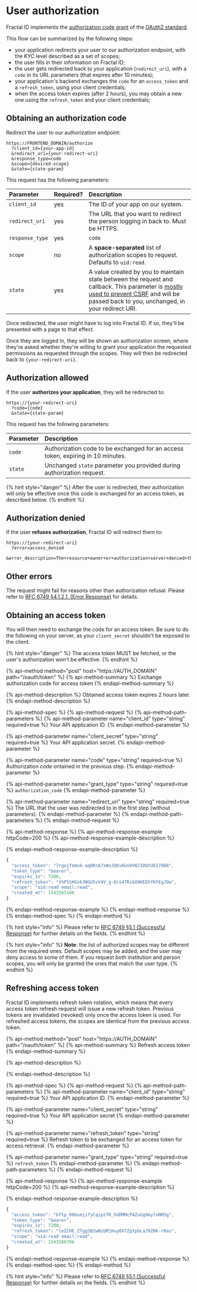 # User authorization

Fractal ID implements the [authorization code grant](https://tools.ietf.org/html/rfc6749#section-1.3.1) of the [OAuth2 standard](https://tools.ietf.org/html/rfc6749).

This flow can be summarized by the following steps:

* your application redirects your user to our authorization endpoint, with the KYC level described as a set of scopes;
* the user fills in their information on Fractal ID;
* the user gets redirected back to your application \(`redirect_uri`\), with a `code` in its URL parameters \(that expires after 10 minutes\);
* your application's backend exchanges the `code` for an `access_token` and a `refresh_token`, using your client credentials;
* when the access token expires \(after 2 hours\), you may obtain a new one using the `refresh_token` and your client credentials;

## Obtaining an authorization code

Redirect the user to our authorization endpoint:

```text
https://FRONTEND_DOMAIN/authorize
  ?client_id={your-app-id}
  &redirect_uri={your-redirect-uri}
  &response_type=code
  &scope={desired-scope}
  &state={state-param}
```

This request has the following parameters:

| Parameter | Required? | Description |
| :--- | :--- | :--- |
| `client_id` | yes | The ID of your app on our system. |
| `redirect_uri` | yes | The URL that you want to redirect the person logging in back to. Must be HTTPS. |
| `response_type` | yes | `code` |
| `scope` | no | A **space-separated** list of authorization scopes to request. Defaults to `uid:read`. |
| `state` | yes | A value created by you to maintain state between the request and callback. This parameter is [mostly used to prevent CSRF](https://auth0.com/docs/protocols/oauth2/oauth-state) and will be passed back to you, unchanged, in your redirect URI. |

Once redirected, the user might have to log into Fractal ID. If so, they'll be presented with a page to that effect.

Once they are logged in, they will be shown an authorization screen, where they're asked whether they're willing to grant your application the requested permissions as requested through the scopes. They will then be redirected back to `{your-redirect-uri}`.

## Authorization allowed

If the user **authorizes your application**, they will be redirected to:

```text
https://{your-redirect-uri}
  ?code={code}
  &state={state-param}
```

This request has the following parameters:

| Parameter | Description |
| :--- | :--- |
| `code` | Authorization code to be exchanged for an access token, expiring in 10 minutes. |
| `state` | Unchanged `state` parameter you provided during authorization request. |

{% hint style="danger" %}
After the user is redirected, their authorization will only be effective once this code is exchanged for an access token, as described below.
{% endhint %}

## Authorization denied

If the user **refuses authorization**, Fractal ID will redirect them to:

```text
https://{your-redirect-uri}
  ?error=access_denied
  &error_description=The+resource+owner+or+authorization+server+denied+the+request.
```

## Other errors

The request might fail for reasons other than authorization refusal. Please refer to [RFC 6749 §4.1.2.1. \(Error Response\)](https://tools.ietf.org/html/rfc6749#section-4.1.2.1) for details.

## Obtaining an access token

You will then need to exchange the code for an access token. Be sure to do the following on your server, as your `client_secret` shouldn't be exposed to the client.

{% hint style="danger" %}
The access token MUST be fetched, or the user's authorization won't be effective.
{% endhint %}

{% api-method method="post" host="https://AUTH\_DOMAIN" path="/oauth/token" %}
{% api-method-summary %}
Exchange authorization code for access token
{% endapi-method-summary %}

{% api-method-description %}
Obtained access token expires 2 hours later.
{% endapi-method-description %}

{% api-method-spec %}
{% api-method-request %}
{% api-method-path-parameters %}
{% api-method-parameter name="client\_id" type="string" required=true %}
Your API application ID.
{% endapi-method-parameter %}

{% api-method-parameter name="client\_secret" type="string" required=true %}
Your API application secret.
{% endapi-method-parameter %}

{% api-method-parameter name="code" type="string" required=true %}
Authorization code ontained in the previous step.
{% endapi-method-parameter %}

{% api-method-parameter name="grant\_type" type="string" required=true %}
`authorization_code`
{% endapi-method-parameter %}

{% api-method-parameter name="redirect\_uri" type="string" required=true %}
The URL that the user was redirected to in the first step \(without parameters\).
{% endapi-method-parameter %}
{% endapi-method-path-parameters %}
{% endapi-method-request %}

{% api-method-response %}
{% api-method-response-example httpCode=200 %}
{% api-method-response-example-description %}

{% endapi-method-response-example-description %}

```javascript
{
  "access_token": "7rgojfemuk-aq8RcA7xWxJQKv6Ux0VWJ1DQtU6178B8",
  "token_type": "bearer",
  "expires_in": 7200,
  "refresh_token": "thPSSHGnk3NGU5vV4V_g-Qrs47RibO9KEEhfKYEgJOw",
  "scope": "uid:read email:read",
  "created_at": 1543585106
}
```
{% endapi-method-response-example %}
{% endapi-method-response %}
{% endapi-method-spec %}
{% endapi-method %}

{% hint style="info" %}
Please refer to [RFC 6749 §5.1 \(Successful Response\)](https://tools.ietf.org/html/rfc6749#section-5.1) for further details on the fields.
{% endhint %}

{% hint style="info" %}
**Note**: the list of authorized scopes may be different from the required ones. Default scopes may be added, and the user may deny access to some of them. If you request both institution and person scopes, you will only be granted the ones that match the user type.
{% endhint %}

## Refreshing access token

Fractal ID implements refresh token rotation, which means that every access token refresh request will issue a new refresh token. Previous tokens are invalidated \(revoked\) only once the access token is used. For refreshed access tokens, the scopes are identical from the previous access token.

{% api-method method="post" host="https://AUTH\_DOMAIN" path="/oauth/token" %}
{% api-method-summary %}
Refresh access token
{% endapi-method-summary %}

{% api-method-description %}

{% endapi-method-description %}

{% api-method-spec %}
{% api-method-request %}
{% api-method-path-parameters %}
{% api-method-parameter name="client\_id" type="string" required=true %}
Your API application ID.
{% endapi-method-parameter %}

{% api-method-parameter name="client\_secret" type="string" required=true %}
Your API application secret
{% endapi-method-parameter %}

{% api-method-parameter name="refresh\_token" type="string" required=true %}
Refresh token to be exchanged for an access token for access retrieval.
{% endapi-method-parameter %}

{% api-method-parameter name="grant\_type" type="string" required=true %}
`refresh_token`
{% endapi-method-parameter %}
{% endapi-method-path-parameters %}
{% endapi-method-request %}

{% api-method-response %}
{% api-method-response-example httpCode=200 %}
{% api-method-response-example-description %}

{% endapi-method-response-example-description %}

```javascript
{
  "access_token": "bftp_00bxmjiTyCqiptfR_hUDMMcPAZuGg9mylnNM3g",
  "token_type": "bearer",
  "expires_in": 7200,
  "refresh_token": "leZCHE_ZTggSB2wNiUM1Huy0X7ZgYpbLaJ9ZHk-rRas",
  "scope": "uid:read email:read",
  "created_at": 1543586706
}
```
{% endapi-method-response-example %}
{% endapi-method-response %}
{% endapi-method-spec %}
{% endapi-method %}

{% hint style="info" %}
Please refer to [RFC 6749 §5.1 \(Successful Response\)](https://tools.ietf.org/html/rfc6749#section-5.1) for further details on the fields.
{% endhint %}

